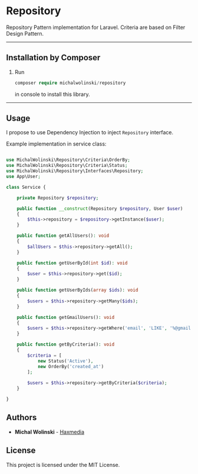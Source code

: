# Repository

Repository Pattern implementation for Laravel.
Criteria are based on Filter Design Pattern.

---
## Installation by Composer
1. Run
    ```php   
    composer require michalwolinski/repository
    ``` 
    in console to install this library.
---

## Usage

I propose to use Dependency Injection to inject `Repository` interface.

Example implementation in service class:
```php

use MichalWolinski\Repository\Criteria\OrderBy;
use MichalWolinski\Repository\Criteria\Status;
use MichalWolinski\Repository\Interfaces\Repository;
use App\User;

class Service {

    private Repository $repository;

    public function __construct(Repository $repository, User $user)
    {
        $this->repository = $repository->getInstance($user);
    }

    public function getAllUsers(): void
    {
        $allUsers = $this->repository->getAll();
    }

    public function getUserById(int $id): void
    {
        $user = $this->repository->get($id);
    }

    public function getUserByIds(array $ids): void
    {
        $users = $this->repository->getMany($ids);
    }

    public function getGmailUsers(): void
    {
        $users = $this->repository->getWhere('email', 'LIKE', '%@gmail.com');
    }

    public function getByCriteria(): void 
    {
        $criteria = [
            new Status('Active'),
            new OrderBy('created_at')
        ];
        
        $users = $this->repository->getByCriteria($criteria);
    }

}
```

## Authors

* **Michal Wolinski** - [Haxmedia](https://haxmedia.pl)

## License

This project is licensed under the MIT License.